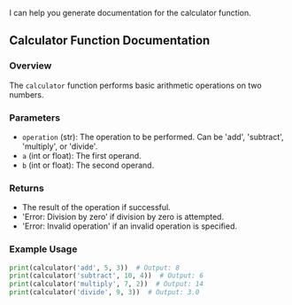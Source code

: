  I can help you generate documentation for the calculator function.

## Calculator Function Documentation
### Overview
The `calculator` function performs basic arithmetic operations on two numbers.

### Parameters
* `operation` (str): The operation to be performed. Can be 'add', 'subtract', 'multiply', or 'divide'.
* `a` (int or float): The first operand.
* `b` (int or float): The second operand.

### Returns
* The result of the operation if successful.
* 'Error: Division by zero' if division by zero is attempted.
* 'Error: Invalid operation' if an invalid operation is specified.

### Example Usage
```python
print(calculator('add', 5, 3))  # Output: 8
print(calculator('subtract', 10, 4))  # Output: 6
print(calculator('multiply', 7, 2))  # Output: 14
print(calculator('divide', 9, 3))  # Output: 3.0
``` 